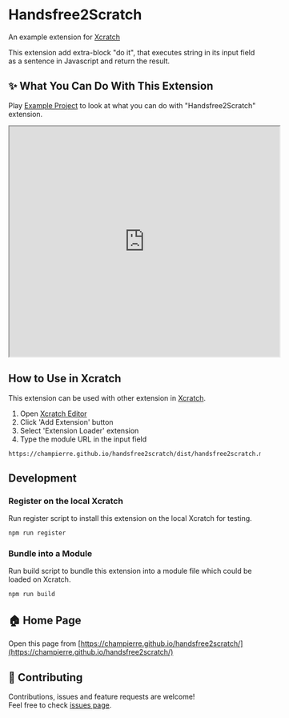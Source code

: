 # Handsfree2Scratch
An example extension for [Xcratch](https://xcratch.github.io/)

This extension add extra-block "do it", that executes string in its input field as a sentence in Javascript and return the result.


## ✨ What You Can Do With This Extension

Play [Example Project](https://xcratch.github.io/editor/#https://champierre.github.io/handsfree2scratch/projects/example.sb3) to look at what you can do with "Handsfree2Scratch" extension. 
<iframe src="https://xcratch.github.io/editor/player#https://champierre.github.io/handsfree2scratch/projects/example.sb3" width="540px" height="460px"></iframe>


## How to Use in Xcratch

This extension can be used with other extension in [Xcratch](https://xcratch.github.io/). 
1. Open [Xcratch Editor](https://xcratch.github.io/editor)
2. Click 'Add Extension' button
3. Select 'Extension Loader' extension
4. Type the module URL in the input field 
```
https://champierre.github.io/handsfree2scratch/dist/handsfree2scratch.mjs
```

## Development

### Register on the local Xcratch

Run register script to install this extension on the local Xcratch for testing.

```sh
npm run register
```

### Bundle into a Module

Run build script to bundle this extension into a module file which could be loaded on Xcratch.

```sh
npm run build
```

## 🏠 Home Page

Open this page from [https://champierre.github.io/handsfree2scratch/](https://champierre.github.io/handsfree2scratch/)


## 🤝 Contributing

Contributions, issues and feature requests are welcome!<br />Feel free to check [issues page](https://github.com/champierre/handsfree2scratch/issues). 
